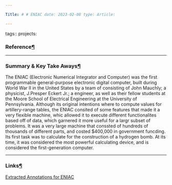 ```yaml
---

Title: # # ENIAC date: 2023-02-08 type: Article:

---
```


tags:: projects:[](https://natmeng.github.io/memx2/sources/The_First_Computer/)

### Reference[¶](https://natmeng.github.io/memx2/sources/The_First_Computer/#reference "Permanent link")



---

### Summary & Key Take Aways[¶](https://natmeng.github.io/memx2/sources/The_First_Computer/#summary-key-take-aways "Permanent link")
The ENIAC (Electronic Numerical Integrator and Computer) was the first programmable general-purpose electronic digital computer, built during World War II in the United States by a team of  consisting of John Mauchly; a physicist, J.Presper Eckert Jr.; a engineer, as well as their fellow students at the Moore School of Electrical Engineering at the University of Pennsylvania. Although its original intentions where to compute values for artillery-range tables, the ENIAC consited of some features that made it a very flexible machine, whic allowed it to execute different functionalites based off of data, which garnered it more useful for a largr subset of problems. It was a very large machine that conssted of hundreds of thousands of different parts, and costed $400,000 in government funcding. Its first task was to calculate for the construction of a hydrogen bomb. At its time, it was considered the most powerful calculating device, and is considered the first-generation computer.


---

### Links[¶](https://natmeng.github.io/memx2/sources/The_First_Computer/#links "Permanent link")

[Extracted Annotations for ENIAC](https://natmeng.github.io/memx2/annotations/First_Computer/) 





